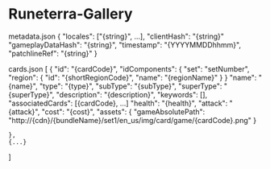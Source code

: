 # Runeterra-Gallery

metadata.json
{
	"locales": ["{string}", ...],
	"clientHash": "{string}"
	"gameplayDataHash": "{string}",
	"timestamp": "{YYYYMMDDhhmm}",
	"patchlineRef": "{string}"
}

cards.json
[
    {
        "id": "{cardCode}",
        "idComponents": 
        {
            "set": "setNumber",
            "region": 
            {
                "id": "{shortRegionCode}",
                "name": "{regionName}"
            }
        }
        "name": "{name}",
        "type": "{type}",
        "subType": "{subType}",
        "superType": "{superType}",
        "description": "{description}",
        "keywords": [],
        "associatedCards": [{cardCode}, ...]
        "health": "{health}",
        "attack": "{attack}",
        "cost": "{cost}",
        "assets":
        {
            "gameAbsolutePath": "http://{cdn}/{bundleName}/set1/en_us/img/card/game/{cardCode}.png"
        } 

    },
    {...}
]
